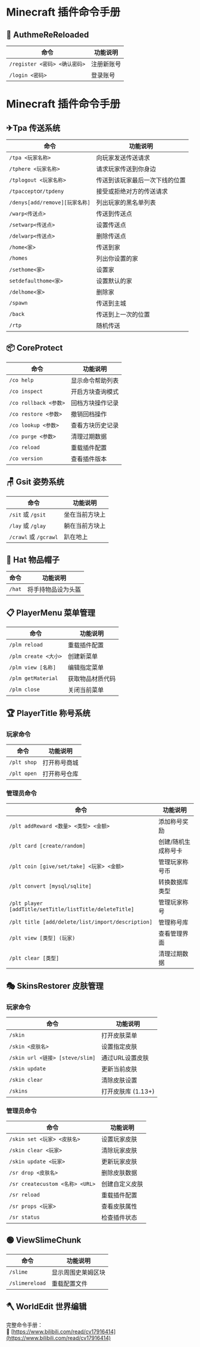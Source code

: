# Minecraft 插件命令手册

## 🔐 AuthmeReReloaded
| 命令 | 功能说明 |
|------|----------|
| `/register <密码> <确认密码>` | 注册新账号 |
| `/login <密码>` | 登录账号 |

# Minecraft 插件命令手册

## ✈Tpa 传送系统
| 命令 | 功能说明 |
|------|----------|
| `/tpa <玩家名称>` | 向玩家发送传送请求 |
| `/tphere <玩家名称>` | 请求玩家传送到你身边 |
| `/tplogout <玩家名称>` | 传送到该玩家最后一次下线的位置 |
| `/tpaccept`or`/tpdeny`| 接受或拒绝对方的传送请求 |
| `/denys[add/remove][玩家名称]` | 列出玩家的黑名单列表 |
| `/warp<传送点>` | 传送到传送点 |
| `/setwarp<传送点>` | 设置传送点 |
| `/delwarp<传送点>` | 删除传送点 |
| `/home<家>` | 传送到家 |
| `/homes` | 列出你设置的家 |
| `/sethome<家>` | 设置家 |
| `setdefaulthome<家>` | 设置默认的家 |
| `/delhome<家>` | 删除家 |
| `/spawn` | 传送到主城 |
| `/back` | 传送到上一次的位置 |
| `/rtp` | 随机传送 |

## 📦 CoreProtect
| 命令 | 功能说明 |
|------|----------|
| `/co help` | 显示命令帮助列表 |
| `/co inspect` | 开启方块查询模式 |
| `/co rollback <参数>` | 回档方块操作记录 |
| `/co restore <参数>` | 撤销回档操作 |
| `/co lookup <参数>` | 查看方块历史记录 |
| `/co purge <参数>` | 清理过期数据 |
| `/co reload` | 重载插件配置 |
| `/co version` | 查看插件版本 |

## 🪑 Gsit 姿势系统
| 命令 | 功能说明 |
|------|----------|
| `/sit` 或 `/gsit` | 坐在当前方块上 |
| `/lay` 或 `/glay` | 躺在当前方块上 |
| `/crawl` 或 `/gcrawl` | 趴在地上 |

## 🎩 Hat 物品帽子
| 命令 | 功能说明 |
|------|----------|
| `/hat` | 将手持物品设为头盔 |

## 📋 PlayerMenu 菜单管理
| 命令 | 功能说明 |
|------|----------|
| `/plm reload` | 重载插件配置 |
| `/plm create <大小>` | 创建新菜单 |
| `/plm view [名称]` | 编辑指定菜单 |
| `/plm getMaterial` | 获取物品材质代码 |
| `/plm close` | 关闭当前菜单 |

## 🏆 PlayerTitle 称号系统
### 玩家命令
| 命令 | 功能说明 |
|------|----------|
| `/plt shop` | 打开称号商城 |
| `/plt open` | 打开称号仓库 |

### 管理员命令
| 命令 | 功能说明 |
|------|----------|
| `/plt addReward <数量> <类型> <金额>` | 添加称号奖励 |
| `/plt card [create/random]` | 创建/随机生成称号卡 |
| `/plt coin [give/set/take] <玩家> <金额>` | 管理玩家称号币 |
| `/plt convert [mysql/sqlite]` | 转换数据库类型 |
| `/plt player [addTitle/setTitle/listTitle/deleteTitle]` | 管理玩家称号 |
| `/plt title [add/delete/list/import/description]` | 管理称号库 |
| `/plt view [类型] (玩家)` | 查看管理界面 |
| `/plt clear [类型]` | 清理过期数据 |

## 🎭 SkinsRestorer 皮肤管理
### 玩家命令
| 命令 | 功能说明 |
|------|----------|
| `/skin` | 打开皮肤菜单 |
| `/skin <皮肤名>` | 设置指定皮肤 |
| `/skin url <链接> [steve/slim]` | 通过URL设置皮肤 |
| `/skin update` | 更新当前皮肤 |
| `/skin clear` | 清除皮肤设置 |
| `/skins` | 打开皮肤库 (1.13+) |

### 管理员命令
| 命令 | 功能说明 |
|------|----------|
| `/skin set <玩家> <皮肤名>` | 设置玩家皮肤 |
| `/skin clear <玩家>` | 清除玩家皮肤 |
| `/skin update <玩家>` | 更新玩家皮肤 |
| `/sr drop <皮肤名>` | 删除皮肤数据 |
| `/sr createcustom <名称> <URL>` | 创建自定义皮肤 |
| `/sr reload` | 重载插件配置 |
| `/sr props <玩家>` | 查看皮肤属性 |
| `/sr status` | 检查插件状态 |

## 🟢 ViewSlimeChunk
| 命令 | 功能说明 |
|------|----------|
| `/slime` | 显示周围史莱姆区块 |
| `/slimereload` | 重载配置文件 |

## 🪓 WorldEdit 世界编辑
完整命令手册：  
🔗 [https://www.bilibili.com/read/cv17916414](https://www.bilibili.com/read/cv17916414)
